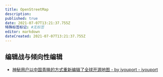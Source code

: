 ```yaml
---
title: OpenStreetMap
description:
published: true
date: 2021-07-07T13:21:37.755Z
特殊标签标记: #无标签
editor: markdown
dateCreated: 2021-07-07T13:21:37.755Z
---
```


## 编辑战与倾向性编辑

+ [神秘用户以中国青睐的方式重新编辑了全球开源地图 - by iyouport - iyouport](https://web.archive.org/web/20210707043509/https://iyouport.substack.com/p/411)
